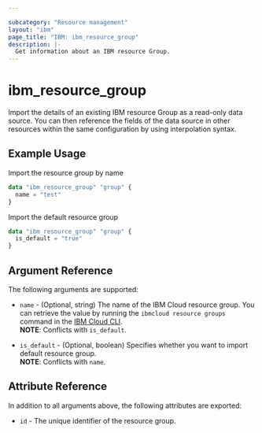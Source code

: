 ```yaml
---

subcategory: "Resource management"
layout: "ibm"
page_title: "IBM: ibm_resource_group"
description: |-
  Get information about an IBM resource Group.
---
```


# ibm\_resource_group

Import the details of an existing IBM resource Group as a read-only data source. You can then reference the fields of the data source in other resources within the same configuration by using interpolation syntax.

## Example Usage

Import the resource group by name

```terraform
data "ibm_resource_group" "group" {
  name = "test"
}
```

Import the default resource group

```terraform
data "ibm_resource_group" "group" {
  is_default = "true"
}
```

## Argument Reference

The following arguments are supported:

* `name` - (Optional, string) The name of the IBM Cloud resource group. You can retrieve the value by running the `ibmcloud resource groups` command in the [IBM Cloud CLI](https://cloud.ibm.com/docs/cli?topic=cloud-cli-getting-started).  
  **NOTE**: Conflicts with `is_default`.

* `is_default` - (Optional, boolean) Specifies whether you want to import default resource group.  
  **NOTE**: Conflicts with `name`.

## Attribute Reference

In addition to all arguments above, the following attributes are exported:

* `id` - The unique identifier of the resource group.  
